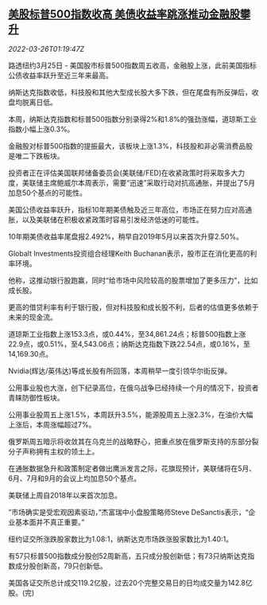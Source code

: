 <!--1648260062000-->
[美股标普500指数收高 美债收益率跳涨推动金融股攀升](https://cn.reuters.com/article/us-stock-market-0326-idCNKCS2LN01D)
------

<div><i>2022-03-26T01:19:47Z</i></div><p>路透纽约3月25日 - 美国股市标普500指数周五收高，金融股上涨，此前美国指标公债收益率跃升至近三年来最高。</p><p>纳斯达克指数收低，科技股和其他大型成长股大多下跌，但在尾盘有所反弹后，收盘均脱离日低。</p><p>本周，纳斯达克指数和标普500指数分别录得2%和1.8%的强劲涨幅，道琼斯工业指数小幅上涨0.3%。</p><p>金融股对标普500指数的提振最大，该板块上涨1.3%，科技股和非必需消费品股是唯二下跌板块。</p><p>投资者正在评估美国联邦储备委员会(美联储/FED)在收紧政策时将采取多大力度，美联储主席鲍威尔本周表示，需要“迅速”采取行动对抗高通胀，并提出了5月加息50个基点的可能性。</p><p>美国公债收益率跃升，指标10年期美债触及近三年高位，市场正在努力应对高通胀，以及美联储在积极收紧政策时容易引发经济低迷的可能性。</p><p>10年期美债收益率尾盘报2.492%，稍早自2019年5月以来首次升穿2.50%。</p><p>Globalt Investments投资组合经理Keith Buchanan表示，股市正在消化更高的利率环境。</p><p>他称，这推动银行股跑赢，同时“给市场中风险较高的股票增加了更多压力”，比如成长股。</p><p>更高的借贷利率有利于银行股，但对科技股和成长股不利，后者的估值更多依赖于未来的现金流。</p><p>道琼斯工业指数上涨153.3点，或0.44%，至34,861.24点；标普500指数上涨22.9点，或0.51%，至4,543.06点；纳斯达克指数下跌22.54点，或0.16%，至14,169.30点。</p><p>Nvidia(辉达/英伟达)等成长股有所回落，本周稍早一度引领华尔街反弹。</p><p>公用事业股也大涨，创下纪录高位，在俄乌战争已经持续一个月的情况下，投资者青睐防御性板块。</p><p>公用事业股周五上涨1.5%，本周跃升3.5%，能源股周五上涨2.3%，在油价大幅上涨后，本周涨幅超过7%。</p><p>俄罗斯周五暗示将收敛其在乌克兰的战略野心，把重点放在俄罗斯支持的东部分裂分子声称拥有主权的领土上。</p><p>在通胀数据急升和政策制定者做出鹰派发言之际，花旗现预计，美联储将在5月、6月、7月和9月的会议上均加息50个基点。</p><p>美联储上周自2018年以来首次加息。</p><p>”市场确实是受宏观因素驱动，”杰富瑞中小盘股策略师Steve DeSanctis表示，“企业基本面并不真正重要。”</p><p>纽约证交所涨跌股家数比为1.08:1，纳斯达克市场跌涨股家数比为1.40:1。</p><p>有57只标普500指数成分股创52周新高，五只成分股创新低；有73只纳斯达克指数成分股创新高，79只创新低。</p><p>美国各证交所总计成交119.2亿股，过去20个完整交易日的日均成交量为142.8亿股。(完)</p>
